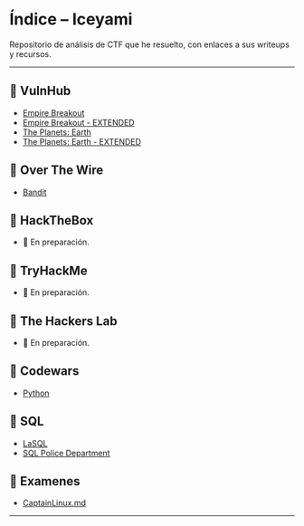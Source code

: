 # Índice – Iceyami

Repositorio de análisis de CTF que he resuelto, con enlaces a sus writeups y recursos.

---

## 📂 VulnHub
- [Empire Breakout](https://github.com/iceYami/CTF_Analisis/blob/main/Empire_Breakout.md)
- [Empire Breakout - EXTENDED](https://github.com/iceYami/CTF_Analisis/blob/main/Empire_Breakout_Extended.md)
- [The Planets: Earth](https://github.com/iceYami/CTF_Analisis/blob/main/Planets_Earth.md)
- [The Planets: Earth - EXTENDED](https://github.com/iceYami/CTF_Analisis/blob/main/Planets_Earth_Extended.md)


## 📂 Over The Wire
- [Bandit](https://github.com/iceYami/CTF_Analisis/blob/main/Bandit.md)

## 📂 HackTheBox
- 🚧 En preparación.

## 📂 TryHackMe
- 🚧 En preparación.

## 📂 The Hackers Lab
- 🚧 En preparación.

## 📂 Codewars
- [Python](https://github.com/iceYami/Codewars)

## 📂 SQL
- [LaSQL](https://github.com/iceYami/SQL)
- [SQL Police Department](https://github.com/iceYami/SQL)

## 📂 Examenes
- [CaptainLinux.md](https://github.com/iceYami/CTF_Analisis/blob/main/CaptainLinux.md)

---
